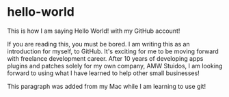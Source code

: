 # hello-world
This is how I am saying Hello World! with my GitHub account!

If you are reading this, you must be bored. I am writing this as an introduction
for myself, to GitHub. It's exciting for me to be moving forward with freelance
development career. After 10 years of developing apps plugins and patches solely
for my own company, AMW Stuidos, I am looking forward to using what I have learned
to help other small businesses!

This paragraph was added from my Mac while I am learning to use git!